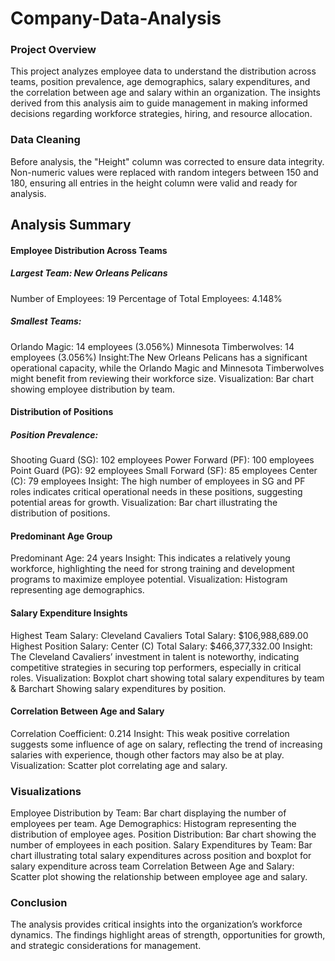 # Company-Data-Analysis
### Project Overview
This project analyzes employee data to understand the distribution across teams, position prevalence, age demographics, salary expenditures, and the correlation between age and salary within an organization. The insights derived from this analysis aim to guide management in making informed decisions regarding workforce strategies, hiring, and resource allocation.
### Data Cleaning
Before analysis, the "Height" column was corrected to ensure data integrity. Non-numeric values were replaced with random integers between 150 and 180, ensuring all entries in the height column were valid and ready for analysis.
## Analysis Summary
#### Employee Distribution Across Teams
##### Largest Team: New Orleans Pelicans
Number of Employees: 19
Percentage of Total Employees: 4.148%
##### Smallest Teams:
Orlando Magic: 14 employees (3.056%)
Minnesota Timberwolves: 14 employees (3.056%)
Insight:The New Orleans Pelicans has a significant operational capacity, while the Orlando Magic and Minnesota Timberwolves might benefit from reviewing their workforce size.
Visualization: Bar chart showing employee distribution by team.
#### Distribution of Positions
##### Position Prevalence:
Shooting Guard (SG): 102 employees
Power Forward (PF): 100 employees
Point Guard (PG): 92 employees
Small Forward (SF): 85 employees
Center (C): 79 employees
Insight: The high number of employees in SG and PF roles indicates critical operational needs in these positions, suggesting potential areas for growth.
Visualization: Bar chart illustrating the distribution of positions.
#### Predominant Age Group
Predominant Age: 24 years
Insight: This indicates a relatively young workforce, highlighting the need for strong training and development programs to maximize employee potential.
Visualization: Histogram representing age demographics.
#### Salary Expenditure Insights
Highest Team Salary: Cleveland Cavaliers
Total Salary: $106,988,689.00
Highest Position Salary: Center (C)
Total Salary: $466,377,332.00
Insight: The Cleveland Cavaliers’ investment in talent is noteworthy, indicating competitive strategies in securing top performers, especially in critical roles.
Visualization: Boxplot chart showing total salary expenditures by team & Barchart Showing salary expenditures by position.
#### Correlation Between Age and Salary
Correlation Coefficient: 0.214
Insight: This weak positive correlation suggests some influence of age on salary, reflecting the trend of increasing salaries with experience, though other factors may also be at play.
Visualization: Scatter plot correlating age and salary.
### Visualizations
Employee Distribution by Team: Bar chart displaying the number of employees per team.
Age Demographics: Histogram representing the distribution of employee ages.
Position Distribution: Bar chart showing the number of employees in each position.
Salary Expenditures by Team: Bar chart illustrating total salary expenditures across position and boxplot for salary expenditure across team
Correlation Between Age and Salary: Scatter plot showing the relationship between employee age and salary.
### Conclusion
The analysis provides critical insights into the organization’s workforce dynamics. The findings highlight areas of strength, opportunities for growth, and strategic considerations for management.
